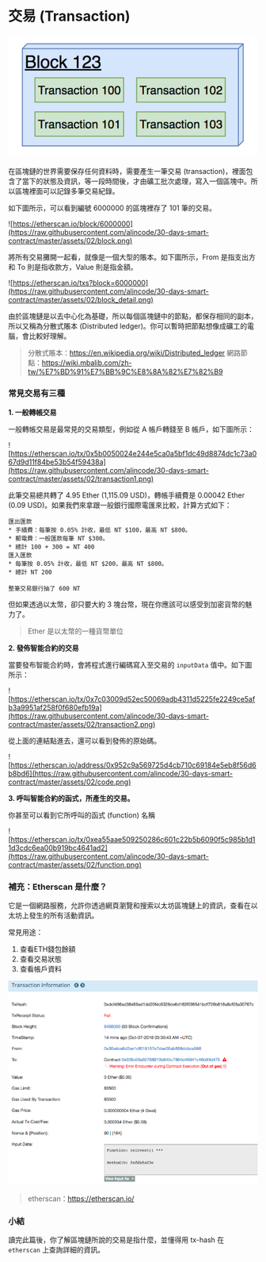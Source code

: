# 交易 (Transaction)

![](https://raw.githubusercontent.com/alincode/30-days-smart-contract/master/assets/02/block_graph.png)

在區塊鏈的世界需要保存任何資料時，需要產生一筆交易 (transaction)，裡面包含了當下的狀態及資訊，等一段時間後，才由礦工批次處理，寫入一個區塊中。所以區塊裡面可以記錄多筆交易紀錄。

如下圖所示，可以看到編號 6000000 的區塊裡存了 101 筆的交易。

![https://etherscan.io/block/6000000](https://raw.githubusercontent.com/alincode/30-days-smart-contract/master/assets/02/block.png)

將所有交易攤開一起看，就像是一個大型的賬本。如下圖所示，From 是指支出方和 To 則是指收款方，Value 則是指金額。

![https://etherscan.io/txs?block=6000000](https://raw.githubusercontent.com/alincode/30-days-smart-contract/master/assets/02/block_detail.png)

由於區塊鏈是以去中心化為基礎，所以每個區塊鏈中的節點，都保存相同的副本，所以又稱為分散式賬本 (Distributed ledger)。你可以暫時把節點想像成礦工的電腦，會比較好理解。

> 分散式賬本：<https://en.wikipedia.org/wiki/Distributed_ledger>
> 網路節點：<https://wiki.mbalib.com/zh-tw/%E7%BD%91%E7%BB%9C%E8%8A%82%E7%82%B9>

<!-- ### 如何確保 hash 不會重複 -->
<!-- ### 如何否認資料真實性? -->

### 常見交易有三種

**1. 一般轉帳交易**

一般轉帳交易是最常見的交易類型，例如從 A 帳戶轉錢至 B 帳戶，如下圖所示：

![https://etherscan.io/tx/0x5b0050024e244e5ca0a5bf1dc49d8874dc1c73a067d9d11f84be53b54f59438a](https://raw.githubusercontent.com/alincode/30-days-smart-contract/master/assets/02/transaction1.png)

此筆交易總共轉了 4.95 Ether (1,115.09 USD)，轉帳手續費是 0.00042 Ether (0.09 USD)。如果我們來拿跟一般銀行國際電匯來比較，計算方式如下：

```
匯出匯款
* 手續費：每筆按 0.05% 計收，最低 NT $100，最高 NT $800。
* 郵電費：一般匯款每筆 NT $300。
* 總計 100 + 300 = NT 400
匯入匯款
* 每筆按 0.05% 計收，最低 NT $200，最高 NT $800。
* 總計 NT 200

整筆交易銀行抽了 600 NT
```

但如果透過以太幣，卻只要大約 3 塊台幣，現在你應該可以感受到加密貨幣的魅力了。

> Ether 是以太幣的一種貨幣單位

**2. 發佈智能合約的交易**

當要發布智能合約時，會將程式進行編碼寫入至交易的 `inputData` 值中。如下圖所示：

![https://etherscan.io/tx/0x7c03009d52ec50069adb4311d5225fe2249ce5afb3a9951af258f0f680efb19a](https://raw.githubusercontent.com/alincode/30-days-smart-contract/master/assets/02/transaction2.png)

從上面的連結點進去，還可以看到發佈的原始碼。

![https://etherscan.io/address/0x952c9a569725d4cb710c69184e5eb8f56d6b8bd6](https://raw.githubusercontent.com/alincode/30-days-smart-contract/master/assets/02/code.png)

**3. 呼叫智能合約的函式，所產生的交易。**

你甚至可以看到它所呼叫的函式 (function) 名稱

![https://etherscan.io/tx/0xea55aae509250286c601c22b5b6090f5c985b1d11d3cdc6ea00b919bc4641ad2](https://raw.githubusercontent.com/alincode/30-days-smart-contract/master/assets/02/function.png)

### 補充：Etherscan 是什麼？

它是一個網路服務，允許你透過網頁瀏覽和搜索以太坊區塊鏈上的資訊，查看在以太坊上發生的所有活動資訊。

常見用途：
1. 查看ETH錢包餘額
2. 查看交易狀態
3. 查看帳戶資料

![](https://raw.githubusercontent.com/alincode/30-days-smart-contract/master/assets/02/transaction_fail.png)

> etherscan：<https://etherscan.io/>

### 小結

讀完此篇後，你了解區塊鏈所說的交易是指什麼，並懂得用 tx-hash 在 `etherscan` 上查詢詳細的資訊。



